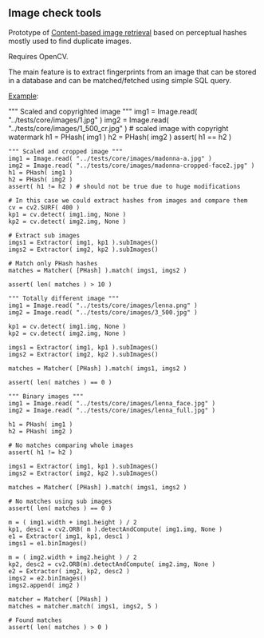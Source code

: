 Image check tools
-----------------

Prototype of [Content-based image retrieval](http://en.wikipedia.org/wiki/Content-based_image_retrieval) based on perceptual hashes mostly used to find duplicate images.

Requires OpenCV.

The main feature is to extract fingerprints from an image that can be stored in a database and can be matched/fetched using simple SQL query.

[Example](https://github.com/valbok/img.chk/blob/master/bin/example.py):

""" Scaled and copyrighted image """
    img1 = Image.read( "../tests/core/images/1.jpg" )
    img2 = Image.read( "../tests/core/images/1_500_cr.jpg" ) # scaled image with copyright watermark
    h1 = PHash( img1 )
    h2 = PHash( img2 )
    assert( h1 == h2 )

    """ Scaled and cropped image """
    img1 = Image.read( "../tests/core/images/madonna-a.jpg" )
    img2 = Image.read( "../tests/core/images/madonna-cropped-face2.jpg" )
    h1 = PHash( img1 )
    h2 = PHash( img2 )
    assert( h1 != h2 ) # should not be true due to huge modifications

    # In this case we could extract hashes from images and compare them
    cv = cv2.SURF( 400 )
    kp1 = cv.detect( img1.img, None )
    kp2 = cv.detect( img2.img, None )

    # Extract sub images
    imgs1 = Extractor( img1, kp1 ).subImages()
    imgs2 = Extractor( img2, kp2 ).subImages()

    # Match only PHash hashes
    matches = Matcher( [PHash] ).match( imgs1, imgs2 )

    assert( len( matches ) > 10 )

    """ Totally different image """
    img1 = Image.read( "../tests/core/images/lenna.png" )
    img2 = Image.read( "../tests/core/images/3_500.jpg" )

    kp1 = cv.detect( img1.img, None )
    kp2 = cv.detect( img2.img, None )

    imgs1 = Extractor( img1, kp1 ).subImages()
    imgs2 = Extractor( img2, kp2 ).subImages()

    matches = Matcher( [PHash] ).match( imgs1, imgs2 )

    assert( len( matches ) == 0 )

    """ Binary images """
    img1 = Image.read( "../tests/core/images/lenna_face.jpg" )
    img2 = Image.read( "../tests/core/images/lenna_full.jpg" )

    h1 = PHash( img1 )
    h2 = PHash( img2 )

    # No matches comparing whole images
    assert( h1 != h2 )

    imgs1 = Extractor( img1, kp1 ).subImages()
    imgs2 = Extractor( img2, kp2 ).subImages()

    matches = Matcher( [PHash] ).match( imgs1, imgs2 )

    # No matches using sub images
    assert( len( matches ) == 0 )

    m = ( img1.width + img1.height ) / 2
    kp1, desc1 = cv2.ORB( m ).detectAndCompute( img1.img, None )
    e1 = Extractor( img1, kp1, desc1 )
    imgs1 = e1.binImages()

    m = ( img2.width + img2.height ) / 2
    kp2, desc2 = cv2.ORB(m).detectAndCompute( img2.img, None )
    e2 = Extractor( img2, kp2, desc2 )
    imgs2 = e2.binImages()
    imgs2.append( img2 )

    matcher = Matcher( [PHash] )
    matches = matcher.match( imgs1, imgs2, 5 )

    # Found matches
    assert( len( matches ) > 0 )

